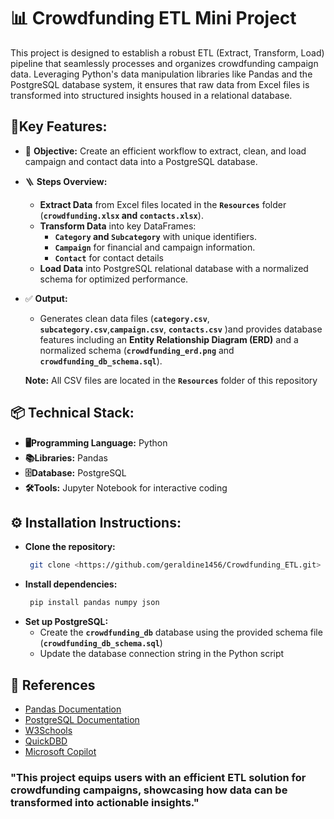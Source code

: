 #  📊 Crowdfunding ETL Mini Project
 This project is designed to establish a robust ETL (Extract, Transform, Load) pipeline that seamlessly processes and organizes crowdfunding campaign data. Leveraging Python's data manipulation libraries like Pandas and the PostgreSQL database system, it ensures that raw data from Excel files is transformed into structured insights housed in a relational database.

## 📌Key Features:

-  🎯 **Objective:** Create an efficient workflow to extract, clean, and load campaign and contact data into a PostgreSQL database.

-  🪜 **Steps Overview:**
    -  **Extract Data** from Excel files located in the **`Resources`** folder (**`crowdfunding.xlsx` and `contacts.xlsx`**).
    -  **Transform Data** into key DataFrames:
        -  **`Category` and `Subcategory`**  with unique identifiers.
        -  **`Campaign`** for financial and campaign information.
        -  **`Contact`** for contact details
    -  **Load Data** into PostgreSQL relational database with a normalized schema for optimized performance.

-  ✅ **Output:**
    -  Generates clean data files (**`category.csv`**, **`subcategory.csv`**,**`campaign.csv`**, **`contacts.csv`** )and provides database features including an **Entity Relationship Diagram (ERD)** and a normalized schema (**`crowdfunding_erd.png`** and **`crowdfunding_db_schema.sql`**).
    
    **Note:**    All CSV files are located in the **`Resources`** folder of this repository

## 📦 Technical Stack:
   -   **🖥️Programming Language:** Python
   -   **📚Libraries:** Pandas
   -   **🗄️Database:** PostgreSQL
   -   **🛠️Tools:** Jupyter Notebook for interactive coding


##  ⚙️ Installation Instructions:
-  **Clone the repository:**
   ```bash 
    git clone <https://github.com/geraldine1456/Crowdfunding_ETL.git>

-  **Install dependencies:** 
   ```bash
    pip install pandas numpy json

-  **Set up PostgreSQL:**
   -  Create the **`crowdfunding_db`** database using  the provided schema file (**`crowdfunding_db_schema.sql`**)
   -  Update the database connection string in the Python script 


##  📖 References
-   [Pandas Documentation](https://pandas.pydata.org/docs/)
-   [PostgreSQL Documentation](https://www.postgresql.org/docs/)
-   [W3Schools](https://www.w3schools.com/)
-   [QuickDBD](https://app.quickdatabasediagrams.com/#/)
-   [Microsoft Copilot](https://copilot.microsoft.com/)  



### "This project equips users with an efficient ETL solution for crowdfunding campaigns, showcasing how data can be transformed into actionable insights."






